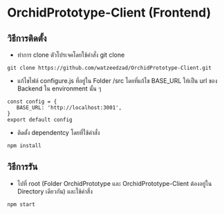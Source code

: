 # OrchidPrototype-Client (Frontend)

## วิธีการติดตั้ง
 - ทำการ clone ตัวโปรเจคโดยใช้คำสั่ง git clone
 ```
 git clone https://github.com/watzeedzad/OrchidPrototype-Client.git
 ```
 - แก้ไขไฟล์ configure.js ที่อยู่ใน Folder /src โดยที่แก้ไข BASE_URL ให้เป็น url ของ Backend ใน environment นั้น ๆ
 ```
 const config = {
    BASE_URL: 'http://localhost:3001',
 }
 export default config
 ```
 - ติดตั้ง dependentcy โดยที่ใช้คำสั่ง
 ```
 npm install
 ```
## วิธีการรัน
 - ไปที่ root (Folder OrchidPrototype และ OrchidPrototype-Client ต้องอยู่ใน Directory เดียวกัน) และใช้คำสี่ง
 ```
 npm start
 ```
